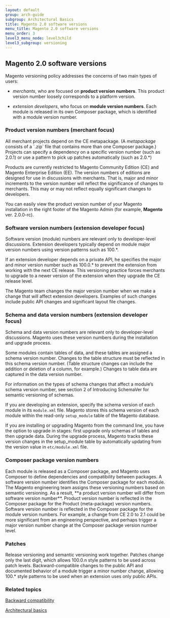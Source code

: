 ```yaml
---
layout: default
group: arch-guide
subgroup: Architectural Basics
title: Magento 2.0 software versions
menu_title: Magento 2.0 software versions
menu_order: 3
level3_menu_node: level3child
level3_subgroup: versioning
---
```


<h2 id="verpol">Magento 2.0 software versions</h2>


Magento versioning policy addresses the concerns of two main types of users: 

* <i>merchants</i>, who are focused on **product version numbers**. This product version number loosely corresponds to a platform version. 

* <i>extension developers</i>, who focus on **module version numbers**. Each  module is released in its own Composer package, which is identified with a module version number.


<h3>Product version numbers (merchant focus)</h3>
All merchant projects depend on the CE metapackage. (A <i>metapackage</i> consists of a `.zip` file that contains more than one Composer package.) Projects can specify a dependency on a specific version number (such as 2.0.1) or use a pattern to pick up patches automatically (such as 2.0.*)

Products are currently restricted to Magento Community Edition (CE) and Magento Enterprise Edition (EE). The version numbers of editions are designed for use in discussions with merchants. That is, major and minor increments to the version number will reflect the significance of changes to merchants. This may or may not reflect equally significant changes to developers.

You can easily view the product version number of your Magento installation in the right footer of the Magento Admin (for example, **Magento** ver. 2.0.0-rc).

<h3>Software version numbers (extension developer focus)</h3>
Software version (module)  numbers are relevant only to developer-level discussions. Extension developers typically depend on module major version numbers using version patterns such as 100.*.


If an extension developer depends on a private API, he specifies the major and minor version number such as 100.0.* to prevent the extension from working with the next CE release. This versioning practice forces merchants to upgrade to a newer version of the extension when they upgrade the CE release level.

The Magento team changes the major version number when we make a change that will affect extension developers. Examples of such changes include public API changes and significant layout file changes.


<h3>Schema and data version numbers (extension developer focus)</h3>
Schema and data version numbers are relevant only to developer-level discussions.  Magento uses these version numbers during the installation and upgrade process.

Some modules contain tables of data, and these tables are assigned a schema version number. Changes to the table structure must be reflected in this schema version number. (Table structure changes can include the addition or deletion of a column, for example.) Changes to table data are captured in the data version number. 

For information on the types of schema changes that affect a module’s schema version number, see section 2 of Introducing SchemaVer for semantic versioning of schemas.

If you are developing an extension, specify the schema version of each module in its `module.xml` file. Magento stores this schema version of each module within the read-only `setup_module` table of the Magento database. 

If you are installing or upgrading Magento from the command line, you have the option to upgrade in stages: first upgrade only schemas of tables and then upgrade data. During the upgrade process, Magento tracks these version changes in the setup_module table by automatically updating from the version value in `etc/module.xml` file.



<h3>Composer package version numbers</h3>
Each module is released as a Composer package, and Magento uses Composer to define dependencies and compatibility between packages. A software version number identifies the Composer package for each module. The Magento engineering team assigns these versioning numbers  based on semantic versioning. As a result,  **a product version number will differ from software version number**. Product version number is reflected in the Composer package for the Product (meta-package) version numbers. Software version number is reflected in the Composer package for the module version numbers. For example, a change from CE 2.0 to 2.1 could be more significant from an engineering perspective, and perhaps trigger a major version number change at the Composer package version number level.

<h3>Patches</h3>

Release versioning and semantic versioning work together. Patches change only the last digit, which allows 100.0.n style patterns to be used across patch levels. Backward-compatible changes to the public API and documented behavior of a module trigger a minor number change, allowing 100.* style patterns to be used when an extension uses only public APIs.


<h3>Related topics</h3>
<a href="{{ site.gdeurl21 }}architecture/back-compatibility.html">Backward compatibility</a>

<a href="{{ site.gdeurl21 }}architecture/archi_perspectives/ABasics_intro.html">Architectural basics</a>




